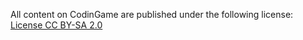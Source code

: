 All content on CodinGame are published under the following license:
[License CC BY-SA 2.0](https://creativecommons.org/licenses/by-sa/2.0/)